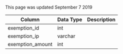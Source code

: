 This page was updated September 7 2019

| Column           | Data Type | Description |
| ---------------- | --------- | ----------- |
| exemption_id     | int       |             |
| exemption_ip     | varchar   |             |
| exemption_amount | int       |             |